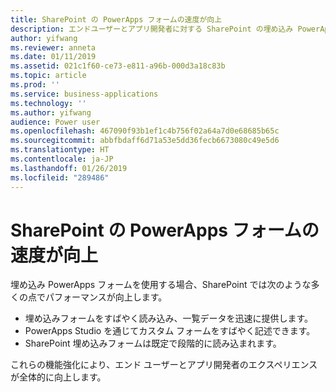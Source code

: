 ```yaml
---
title: SharePoint の PowerApps フォームの速度が向上
description: エンドユーザーとアプリ開発者に対する SharePoint の埋め込み PowerApps フォームのパフォーマンスが向上します
author: yifwang
ms.reviewer: anneta
ms.date: 01/11/2019
ms.assetid: 021c1f60-ce73-e811-a96b-000d3a18c83b
ms.topic: article
ms.prod: ''
ms.service: business-applications
ms.technology: ''
ms.author: yifwang
audience: Power user
ms.openlocfilehash: 467090f93b1ef1c4b756f02a64a7d0e68685b65c
ms.sourcegitcommit: abbfbdaff6d71a53e5dd36fecb6673080c49e5d6
ms.translationtype: HT
ms.contentlocale: ja-JP
ms.lasthandoff: 01/26/2019
ms.locfileid: "289486"
---
```

# <a name="powerapps-forms-in-sharepoint-are-faster"></a>SharePoint の PowerApps フォームの速度が向上




埋め込み PowerApps フォームを使用する場合、SharePoint では次のような多くの点でパフォーマンスが向上します。

- 埋め込みフォームをすばやく読み込み、一覧データを迅速に提供します。
- PowerApps Studio を通じてカスタム フォームをすばやく記述できます。
- SharePoint 埋め込みフォームは既定で段階的に読み込まれます。

これらの機能強化により、エンド ユーザーとアプリ開発者のエクスペリエンスが全体的に向上します。